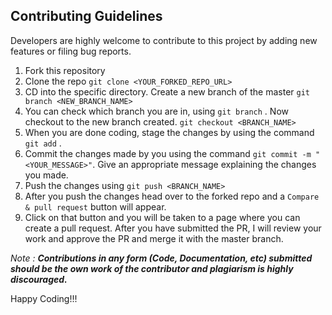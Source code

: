 ## Contributing Guidelines

Developers are highly welcome to contribute to this project by adding new features or filing bug reports. 

1. Fork this repository
1. Clone the repo ```git clone <YOUR_FORKED_REPO_URL>```
1. CD into the specific directory. Create a new branch of the master ```git branch <NEW_BRANCH_NAME>```
1. You can check which branch you are in, using ```git branch``` . Now checkout to the new branch created. ```git checkout <BRANCH_NAME>```
1. When you are done coding, stage the changes by using the command ```git add``` .
1. Commit the changes made by you using the command ```git commit -m "<YOUR_MESSAGE>"```. Give an appropriate message explaining the changes you made.
1. Push the changes using ```git push <BRANCH_NAME>```
1. After you push the changes head over to the forked repo and a ```Compare & pull request``` button will appear.
1. Click on that button and you will be taken to a page where you can create a pull request. After you have submitted the PR, I will review your work and approve
the PR and merge it with the master branch.

*Note : **Contributions in any form (Code, Documentation, etc) submitted should be the own work of the contributor and plagiarism is highly discouraged.***

Happy Coding!!!


